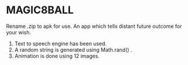# MAGIC8BALL
Rename .zip to apk for use.
An app which tells  distant future outcome for your wish.
1. Text to speech engine has been used.
2. A random string is generated using Math.rand() .
3. Animation is done using 12 images.

